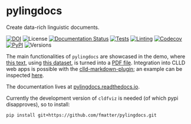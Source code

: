 # pylingdocs

Create data-rich linguistic documents.

[![DOI](https://zenodo.org/badge/DOI/10.5281/zenodo.6567304.svg)](https://doi.org/10.5281/zenodo.6567304)
![License](https://img.shields.io/github/license/fmatter/pylingdocs)
[![Documentation Status](https://readthedocs.org/projects/pylingdocs/badge/?version=latest)](https://pylingdocs.readthedocs.io/en/latest/?badge=latest)
[![Tests](https://img.shields.io/github/workflow/status/fmatter/pylingdocs/tests?label=tests)](https://github.com/fmatter/pylingdocs/actions/workflows/tests.yml)
[![Linting](https://img.shields.io/github/workflow/status/fmatter/pylingdocs/lint?label=linting)](https://github.com/fmatter/pylingdocs/actions/workflows/lint.yml)
[![Codecov](https://img.shields.io/codecov/c/github/fmatter/pylingdocs)](https://app.codecov.io/gh/fmatter/pylingdocs/)
[![PyPI](https://img.shields.io/pypi/v/pylingdocs.svg)](https://pypi.org/project/pylingdocs)
![Versions](https://img.shields.io/pypi/pyversions/pylingdocs)

The main functionalities of `pylingdocs` are showcased in the demo, where [this text](https://github.com/fmatter/pylingdocs/blob/main/docs/demo.txt), using [this dataset](https://github.com/fmatter/pylingdocs/tree/main/tests/data/cldf), is turned into a [PDF file](https://raw.githubusercontent.com/fmatter/pylingdocs/main/docs/demo.pdf).
Integration into CLLD web apps is possible with the [clld-markdown-plugin](https://github.com/clld/clld-markdown-plugin/); an example can be inspected [here](https://fl.mt/yawarana-sketch).

The documentation lives at [pylingdocs.readthedocs.io](https://pylingdocs.readthedocs.io).

Currently the development version of `cldfviz` is needed (of which pypi disapproves), so to install:

`pip install git+https://github.com/fmatter/pylingdocs.git`